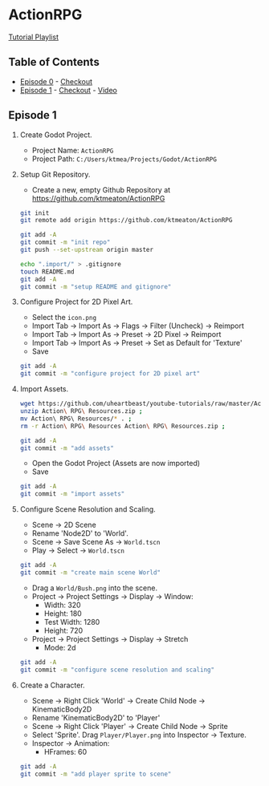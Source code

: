 # ActionRPG

[Tutorial Playlist](https://www.youtube.com/watch?v=mAbG8Oi-SvQ)
## Table of Contents

- [Episode 0](https://github.com/ktmeaton/ActionRPG) - [Checkout](https://github.com/ktmeaton/ActionRPG/tree/a58299c51609ade4d5491ea1708bce5cb898b776)
- [Episode 1](https://github.com/ktmeaton/ActionRPG#episode-1) - [Checkout](https://github.com/ktmeaton/ActionRPG/tree/d372070749643779ddeadaa57c310179179982f9) - [Video](https://www.youtube.com/watch?v=mAbG8Oi-SvQ&ab_channel=HeartBeast)


## Episode 1

1. Create Godot Project.

   - Project Name: ```ActionRPG```
   - Project Path: ```C:/Users/ktmea/Projects/Godot/ActionRPG```

1. Setup Git Repository.

    - Create a new, empty Github Repository at <https://github.com/ktmeaton/ActionRPG>

    ```bash
    git init
    git remote add origin https://github.com/ktmeaton/ActionRPG

    git add -A
    git commit -m "init repo"
    git push --set-upstream origin master

    echo ".import/" > .gitignore
    touch README.md
    git add -A
    git commit -m "setup README and gitignore"
    ```

1. Configure Project for 2D Pixel Art.

    - Select the ```icon.png```
    - Import Tab -> Import As -> Flags -> Filter (Uncheck) -> Reimport
    - Import Tab -> Import As -> Preset -> 2D Pixel -> Reimport
    - Import Tab -> Import As -> Preset -> Set as Default for 'Texture'
    - Save

    ```bash
    git add -A
    git commit -m "configure project for 2D pixel art"
    ```


1. Import Assets.

    ```bash
    wget https://github.com/uheartbeast/youtube-tutorials/raw/master/Action%20RPG/Action%20RPG%20Resources.zip ;
    unzip Action\ RPG\ Resources.zip ;
    mv Action\ RPG\ Resources/* . ;
    rm -r Action\ RPG\ Resources Action\ RPG\ Resources.zip ;

    git add -A
    git commit -m "add assets"   
    ```

    - Open the Godot Project (Assets are now imported)
    - Save

    ```bash
    git add -A
    git commit -m "import assets"   
    ``` 

1. Configure Scene Resolution and Scaling.

    - Scene -> 2D Scene
    - Rename 'Node2D' to 'World'.
    - Scene -> Save Scene As -> ```World.tscn```
    - Play -> Select -> ```World.tscn```

   
    ```bash
    git add -A
    git commit -m "create main scene World"   
    ```  

    - Drag a ```World/Bush.png``` into the scene.
    - Project -> Project Settings -> Display -> Window:
        - Width: 320
        - Height: 180
        - Test Width: 1280
        - Height: 720
    - Project -> Project Settings -> Display -> Stretch
        - Mode: 2d

     ```bash
    git add -A
    git commit -m "configure scene resolution and scaling"   
    ```     

1. Create a Character.

    - Scene -> Right Click 'World' -> Create Child Node -> KinematicBody2D
    - Rename 'KinematicBody2D' to 'Player'
    - Scene -> Right Click 'Player' -> Create Child Node -> Sprite
    - Select 'Sprite'. Drag ```Player/Player.png``` into Inspector -> Texture.
    - Inspector -> Animation:
        - HFrames: 60

     ```bash
    git add -A
    git commit -m "add player sprite to scene"   
    ```     